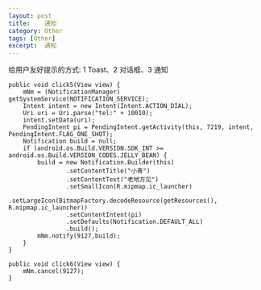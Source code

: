 ```yaml
---
layout: post
title:    通知  
category: Other
tags: [Other]
excerpt:  通知 
---
```


给用户友好提示的方式: 1 Toast、2 对话框、3 通知

    public void click5(View view) {
        mNm = (NotificationManager) getSystemService(NOTIFICATION_SERVICE);
        Intent intent = new Intent(Intent.ACTION_DIAL);
        Uri uri = Uri.parse("tel:" + 10010);
        intent.setData(uri);
        PendingIntent pi = PendingIntent.getActivity(this, 7219, intent, PendingIntent.FLAG_ONE_SHOT);
        Notification build = null;
        if (android.os.Build.VERSION.SDK_INT >= android.os.Build.VERSION_CODES.JELLY_BEAN) {
            build = new Notification.Builder(this)
                    .setContentTitle("小青")
                    .setContentText("老地方见")
                    .setSmallIcon(R.mipmap.ic_launcher)
                    .setLargeIcon(BitmapFactory.decodeResource(getResources(), R.mipmap.ic_launcher))
                    .setContentIntent(pi)
                    .setDefaults(Notification.DEFAULT_ALL)
                    .build();
            mNm.notify(9127,build);
        }
    }

    public void click6(View view) {
        mNm.cancel(9127);
    }

 